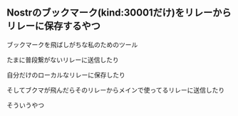 ## Nostrのブックマーク(kind:30001だけ)をリレーからリレーに保存するやつ

ブックマークを飛ばしがちな私のためのツール

たまに普段繋がないリレーに送信したり

自分だけのローカルなリレーに保存したり

そしてブクマが飛んだらそのリレーからメインで使ってるリレーに送信したり

そういうやつ